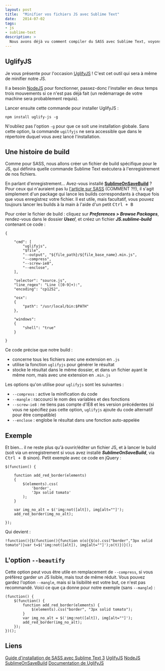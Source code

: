 ```yaml
---
layout: post
title:  "Minifier vos fichiers JS avec Sublime Text"
date:   2014-07-02
tags:
- js
- sublime-text
description: >
  Nous avons déjà vu comment compiler du SASS avec Sublime Text, voyons aujourd'hui comment minifier du JS.
---
```


## UglifyJS

Je vous présente pour l'occasion [UglifyJS](https://github.com/mishoo/UglifyJS2) !
C'est cet outil qui sera à même de minifier notre JS.

Il a besoin [NodeJS](http://nodejs.org/) pour fonctionner, passez-donc l'installer en deux temps trois mouvements si ce n'est pas déjà fait (un redémarrage de votre machine sera probablement requis).

Lancer ensuite cette commande pour installer UglifyJS :

	npm install uglify-js -g

N'oubliez pas l'option `-g` pour que ce soit une installation globale. Sans cette option, la commande `ugilfyjs` ne sera accessible que dans le répertoire duquel vous avez lancé l'installation.


## Une histoire de build

Comme pour SASS, nous allons créer un fichier de build spécifique pour le JS, qui définira quelle commande Sublime Text exécutera à l'enregistrement de nos fichiers.

En parlant d'enregistrement... Avez-vous installé [**SublimeOnSaveBuild**](https://sublime.wbond.net/packages/SublimeOnSaveBuild) ?
Pour ceux qui n'auraient pas lu [l'article sur SASS](http://blog.smarchal.com/guide-installation-sass-avec-sublime-text-3) (COMMENT ?!!), il s'agit simplement d'un package qui lance les builds correspondants à chaque fois que vous enregistrez votre fichier.
Il est utile, mais facultatif, vous pouvez toujours lancer les builds à la main à l'aide d'un petit <kbd>Ctrl + B</kbd>

Pour créer le fichier de build : cliquez sur ***Preferences > Browse Packages***, rendez-vous dans le dossier ***User/***, et créez un fichier ***JS.sublime-build*** contenant ce code :

	{

		"cmd": [
			"uglifyjs",
			"$file",
			"--output", "${file_path}/${file_base_name}.min.js",
			"--compress",
			"--screw-ie8",
			"--enclose",
		],

		"selector": "source.js",
		"line_regex": "Line ([0-9]+):",
		"encoding": "cp1252",

		"osx":
		{
			"path": "/usr/local/bin:$PATH"
		},

		"windows":
		{
			"shell": "true"
		}

	}

Ce code précise que notre build :

- concerne tous les fichiers avec une extension en `.js`
- utilise la fonction `uglifyjs` pour générer le résultat
- stocke le résultat dans le même dossier, et dans un fichier ayant le même nom, mais avec une extension en `.min.js`

Les options qu'on utilise pour `uglifyjs` sont les suivantes :

- `--compress` : active la minification du code
- `--mangle` : raccourci le nom des variables et des fonctions
- `--screw-ie8` : ne tiens pas compte d'IE8 et les version précédentes (si vous ne spécifiez pas cette option, `uglifyjs` ajoute du code alternatif pour être compatible)
- `--enclose` : englobe le résultat dans une fonction auto-appelée

## Exemple

Et bien... il ne reste plus qu'à ouvrir/éditer un fichier JS, et à lancer le build (soit via un enregistrement si vous avez installé ***SublimeOnSaveBuild***, via <kbd>Ctrl + B</kbd> sinon).
Petit exemple avec ce code en jQuery :

	$(function() {

		function add_red_border(elements)
		{
			$(elements).css(
				'border',
				'3px solid tomato'
			);
		}

		var img_no_alt = $('img:not([alt]), img[alt=""]');
		add_red_border(img_no_alt);

	});

Qui devient :

	!function(){$(function(){function o(o){$(o).css("border","3px solid tomato")}var t=$('img:not([alt]), img[alt=""]');o(t)})}();

## L'option `--beautify`

Cette option peut vous être utile en remplacement de `--compress`, si vous préférez garder un JS lisible, mais tout de même réduit.
Vous pouvez gardez l'option `--mangle`, mais si la lisibilité est votre but, ce n'est pas recommandé. Voici ce que ça donne pour notre exemple (sans `--mangle`) :

	(function() {
	    $(function() {
	        function add_red_border(elements) {
	            $(elements).css("border", "3px solid tomato");
	        }
	        var img_no_alt = $('img:not([alt]), img[alt=""]');
	        add_red_border(img_no_alt);
	    });
	})();

## Liens

[Guide d'installation de SASS avec Sublime Text 3](http://blog.smarchal.com/guide-installation-sass-avec-sublime-text-3)
[UglifyJS](https://github.com/mishoo/UglifyJS2)
[NodeJS](http://nodejs.org/)
[SublimeOnSaveBuild](https://sublime.wbond.net/packages/SublimeOnSaveBuild)
[Documentation de UglifyJS](https://github.com/mishoo/UglifyJS2#usage)